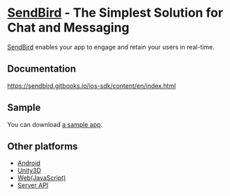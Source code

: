 # [SendBird](http://sendbird.com) - The Simplest Solution for Chat and Messaging
[SendBird](http://sendbird.com) enables your app to engage and retain your users in real-time.

## Documentation
https://sendbird.gitbooks.io/ios-sdk/content/en/index.html

## Sample
You can download [a sample app](https://github.com/smilefam/sendbird-sample).

## Other platforms
* [Android](https://sendbird.gitbooks.io/android-sdk/content/en/index.html)
* [Unity3D](https://sendbird.gitbooks.io/unity-sdk/content/en/index.html)
* [Web(JavaScript)](https://sendbird.gitbooks.io/sendbird-web-doc/content/en/index.html)
* [Server API](https://sendbird.gitbooks.io/api/content/en/index.html)
